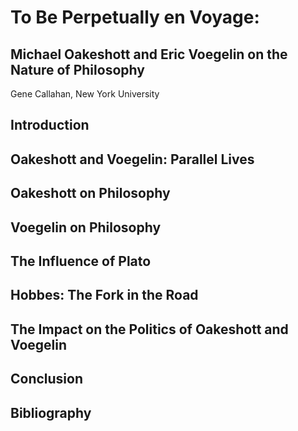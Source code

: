 # To Be Perpetually en Voyage:
## Michael Oakeshott and Eric Voegelin on the Nature of Philosophy

Gene Callahan, New York University

## Introduction


## Oakeshott and Voegelin: Parallel Lives


## Oakeshott on Philosophy


## Voegelin on Philosophy


## The Influence of Plato


## Hobbes: The Fork in the Road


## The Impact on the Politics of Oakeshott and Voegelin


## Conclusion


## Bibliography


